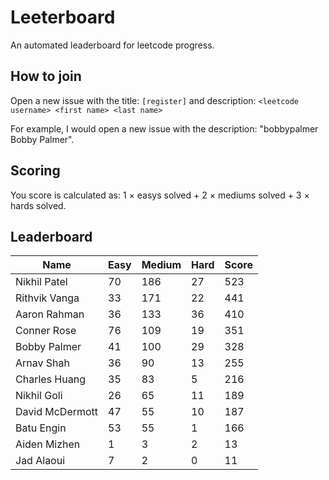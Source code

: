# Leeterboard

An automated leaderboard for leetcode progress.

## How to join

Open a new issue with the title: `[register]` and description:
`<leetcode username> <first name> <last name>`

For example, I would open a new issue with the description: "bobbypalmer Bobby Palmer".

## Scoring

You score is calculated as:
1 $\times$ easys solved + 2 $\times$ mediums solved + 3 $\times$ hards solved.

## Leaderboard
| Name | Easy | Medium | Hard | Score |
| --- | --- | --- | --- | --- |
| Nikhil Patel | 70 | 186 | 27 | 523 |
| Rithvik Vanga | 33 | 171 | 22 | 441 |
| Aaron Rahman | 36 | 133 | 36 | 410 |
| Conner Rose | 76 | 109 | 19 | 351 |
| Bobby Palmer | 41 | 100 | 29 | 328 |
| Arnav Shah | 36 | 90 | 13 | 255 |
| Charles Huang | 35 | 83 | 5 | 216 |
| Nikhil Goli | 26 | 65 | 11 | 189 |
| David McDermott | 47 | 55 | 10 | 187 |
| Batu Engin | 53 | 55 | 1 | 166 |
| Aiden Mizhen | 1 | 3 | 2 | 13 |
| Jad Alaoui | 7 | 2 | 0 | 11 |
